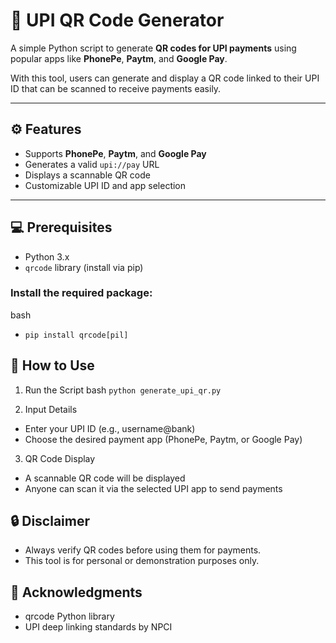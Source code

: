 # 📱 UPI QR Code Generator

A simple Python script to generate **QR codes for UPI payments** using popular apps like **PhonePe**, **Paytm**, and **Google Pay**.

With this tool, users can generate and display a QR code linked to their UPI ID that can be scanned to receive payments easily.

---

## ⚙️ Features

- Supports **PhonePe**, **Paytm**, and **Google Pay**
- Generates a valid `upi://pay` URL
- Displays a scannable QR code
- Customizable UPI ID and app selection

---

## 💻 Prerequisites

- Python 3.x
- `qrcode` library (install via pip)

### Install the required package:

bash
- `pip install qrcode[pil]`

## 🚀 How to Use
1. Run the Script
bash
`python generate_upi_qr.py`

2. Input Details
- Enter your UPI ID (e.g., username@bank)
- Choose the desired payment app (PhonePe, Paytm, or Google Pay)

3. QR Code Display
- A scannable QR code will be displayed
- Anyone can scan it via the selected UPI app to send payments

## 🔒 Disclaimer
- Always verify QR codes before using them for payments.
- This tool is for personal or demonstration purposes only.

## 🙌 Acknowledgments
- qrcode Python library
- UPI deep linking standards by NPCI
